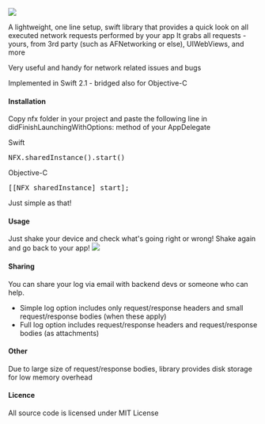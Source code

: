 ![](https://raw.githubusercontent.com/kasketis/netfox/master/assets/netfox_logo.png)

A lightweight, one line setup, swift library that provides a quick look on all executed network requests performed by your app
It grabs all requests - yours, from 3rd party (such as AFNetworking or else), UIWebViews, and more

Very useful and handy for network related issues and bugs

Implemented in Swift 2.1 - bridged also for Objective-C

#### Installation

Copy nfx folder in your project and paste the following line in didFinishLaunchingWithOptions: method of your AppDelegate

Swift
<pre>
NFX.sharedInstance().start()
</pre>

Objective-C
<pre>
[[NFX sharedInstance] start];
</pre>

Just simple as that!

#### Usage 

Just shake your device and check what's going right or wrong! 
Shake again and go back to your app! 
![](https://raw.githubusercontent.com/kasketis/netfox/master/assets/shake.png)

#### Sharing

You can share your log via email with backend devs or someone who can help.
- Simple log option includes only request/response headers and small request/response bodies (when these apply)
- Full log option includes request/response headers and request/response bodies (as attachments)

#### Other

Due to large size of request/response bodies, library provides disk storage for low memory overhead

#### Licence

All source code is licensed under MIT License


